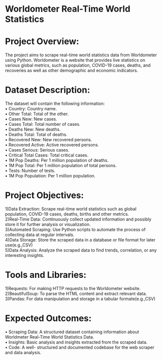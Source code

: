 <h1>Worldometer Real-Time World Statistics</h1>

<h1>Project Overview:</h1>
The project aims to scrape real-time world statistics data from Worldometer using Python. 
Worldometer is a website that provides live statistics on various global metrics, such as population, 
COVID-19 cases, deaths, and recoveries as well as other demographic and economic indicators. 

<h1>Dataset Description:</h1>
The dataset will contain the following information:<br>
•	Country: Country name.<br>
•	Other Total: Total of the other.<br>
•	Cases New: New cases.<br>
•	Cases Total: Total number of cases.<br>
•	 Deaths New: New deaths.<br>
•	Deaths Total: Total of deaths.<br>
•	Recovered New: New recovered persons.<br>
•	Recovered Active: Active recovered persons.<br>
•	Cases Serious: Serious cases.<br>
•	Critical Total Cases: Total critical cases.<br>
•	1M Pop Deaths: Per 1 million population of deaths.<br>
•	1M Pop Total: Per 1 million population of total persons.<br>
•	Tests: Number of tests.<br>
•	1M Pop Population: Per 1 million population.<br>

<h1>Project Objectives:</h1>
1)Data Extraction: Scrape real-time world statistics such as global population, COVID-19 cases, deaths, births and other metrics.<br>
2)Real-Time Data: Continuously collect updated information and possibly store it for further analysis or visualization.<br>
3)Automated Scraping: Use Python scripts to automate the process of collecting data at regular intervals.<br>
4)Data Storage: Store the scraped data in a database or file format for later use(e.g.,CSV)<br>
5)Data Analysis: Analyze the scraped data to find trends, correlation, or any interesting insights.<br>

<h1>Tools and Libraries:</h1>
1)Requests: For making HTTP requests to the Worldometer website.<br>
2)BeautifulSoup: To parse the HTML content and extract relevant data.<br>
3)Pandas: For data manipulation and storage in a tabular formate(e.g.,CSV)<br>

<h1>Expected Outcomes:</h1>
•	Scraping Data: A structured dataset containing information about Worldmeter Real-Time World Statistics Data.<br>
•	Insights: Basic analysis and insights extracted from the scraped data.<br>
•	Code: A well- structured and documented codebase for the web scraper and data analysis.<br>
